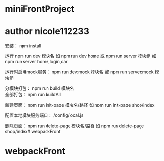 # miniFrontProject
# author nicole112233

安装：
npm install

运行 
npm run dev 模块名  如 npm run dev home
或 npm run server 模块组 如 npm run server home,login,car

运行时启用mock服务：
npm run dev:mock 模块名 
或 npm run server:mock 模块组


分模块打包：
npm run build 模块名  
全部打包：
npm run buildAll

新建页面：
npm run init-page 模块名/路径 如 npm run init-page shop/index

配置本地模块服务端口：
/config/local.js


删除页面：
npm run delete-page 模块名/路径 如 npm run delete-page shop/index# webpackFront
# webpackFront
